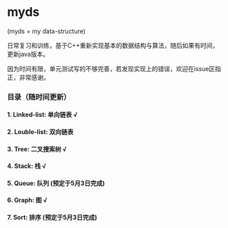# myds

(myds = my data-structure)

日常复习和训练，基于C++重新实现基本的数据结构与算法，随后如果有时间，更新java版本。

因为时间有限，单元测试写的不够完善，若发现实现上的错误，欢迎在issue区指正，非常感谢。

### 目录（随时间更新）
#### 1. Linked-list: 单向链表 √
#### 2. Louble-list: 双向链表 
#### 3. Tree: 二叉搜索树 √
#### 4. Stack: 栈 √
#### 5. Queue: 队列 (预定于5月3日完成)
#### 6. Graph: 图 √
#### 7. Sort: 排序 (预定于5月3日完成)
